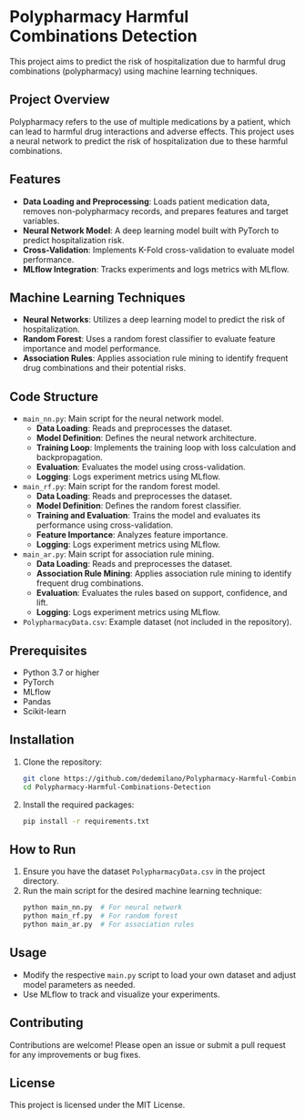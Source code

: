 # Polypharmacy Harmful Combinations Detection

This project aims to predict the risk of hospitalization due to harmful drug combinations (polypharmacy) using machine learning techniques.

## Project Overview

Polypharmacy refers to the use of multiple medications by a patient, which can lead to harmful drug interactions and adverse effects. This project uses a neural network to predict the risk of hospitalization due to these harmful combinations.

## Features

- **Data Loading and Preprocessing**: Loads patient medication data, removes non-polypharmacy records, and prepares features and target variables.
- **Neural Network Model**: A deep learning model built with PyTorch to predict hospitalization risk.
- **Cross-Validation**: Implements K-Fold cross-validation to evaluate model performance.
- **MLflow Integration**: Tracks experiments and logs metrics with MLflow.

## Machine Learning Techniques

- **Neural Networks**: Utilizes a deep learning model to predict the risk of hospitalization.
- **Random Forest**: Uses a random forest classifier to evaluate feature importance and model performance.
- **Association Rules**: Applies association rule mining to identify frequent drug combinations and their potential risks.

## Code Structure

- `main_nn.py`: Main script for the neural network model.
  - **Data Loading**: Reads and preprocesses the dataset.
  - **Model Definition**: Defines the neural network architecture.
  - **Training Loop**: Implements the training loop with loss calculation and backpropagation.
  - **Evaluation**: Evaluates the model using cross-validation.
  - **Logging**: Logs experiment metrics using MLflow.
- `main_rf.py`: Main script for the random forest model.
  - **Data Loading**: Reads and preprocesses the dataset.
  - **Model Definition**: Defines the random forest classifier.
  - **Training and Evaluation**: Trains the model and evaluates its performance using cross-validation.
  - **Feature Importance**: Analyzes feature importance.
  - **Logging**: Logs experiment metrics using MLflow.
- `main_ar.py`: Main script for association rule mining.
  - **Data Loading**: Reads and preprocesses the dataset.
  - **Association Rule Mining**: Applies association rule mining to identify frequent drug combinations.
  - **Evaluation**: Evaluates the rules based on support, confidence, and lift.
  - **Logging**: Logs experiment metrics using MLflow.
- `PolypharmacyData.csv`: Example dataset (not included in the repository).

## Prerequisites

- Python 3.7 or higher
- PyTorch
- MLflow
- Pandas
- Scikit-learn

## Installation

1. Clone the repository:
   ```sh
   git clone https://github.com/dedemilano/Polypharmacy-Harmful-Combinations-Detection.git
   cd Polypharmacy-Harmful-Combinations-Detection
   ```

2. Install the required packages:
   ```sh
   pip install -r requirements.txt
   ```

## How to Run

1. Ensure you have the dataset `PolypharmacyData.csv` in the project directory.
2. Run the main script for the desired machine learning technique:
   ```sh
   python main_nn.py  # For neural network
   python main_rf.py  # For random forest
   python main_ar.py  # For association rules
   ```

## Usage

- Modify the respective `main.py` script to load your own dataset and adjust model parameters as needed.
- Use MLflow to track and visualize your experiments.

## Contributing

Contributions are welcome! Please open an issue or submit a pull request for any improvements or bug fixes.

## License

This project is licensed under the MIT License.
